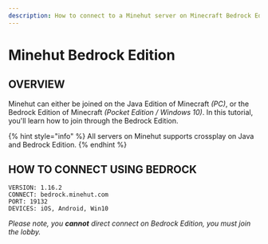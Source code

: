 ```yaml
---
description: How to connect to a Minehut server on Minecraft Bedrock Edition.
---
```


# Minehut Bedrock Edition

## OVERVIEW

Minehut can either be joined on the Java Edition of Minecraft *(PC)*, or the Bedrock Edition of Minecraft *(Pocket Edition / Windows 10)*. In this tutorial, you'll learn how to join through the Bedrock Edition.

{% hint style="info" %}
All servers on Minehut supports crossplay on Java and Bedrock Edition.
{% endhint %}

## HOW TO CONNECT USING BEDROCK

```
VERSION: 1.16.2
CONNECT: bedrock.minehut.com
PORT: 19132
DEVICES: iOS, Android, Win10
```

*Please note, you **cannot** direct connect on Bedrock Edition, you must join the lobby.*
